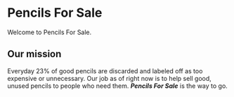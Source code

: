 <indent>
  
# Pencils For Sale

Welcome to Pencils For Sale.



## Our mission

Everyday 23% of good pencils are discarded and labeled off as too expensive or unnecessary. Our job as of right now is to help sell good, unused pencils to people who need them. __*Pencils For Sale*__ is the way to go.


